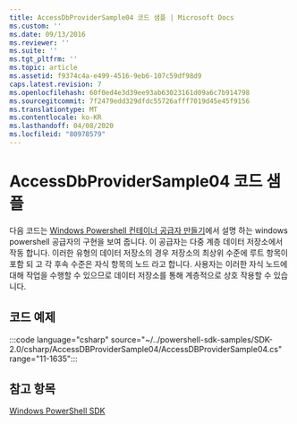 ```yaml
---
title: AccessDbProviderSample04 코드 샘플 | Microsoft Docs
ms.custom: ''
ms.date: 09/13/2016
ms.reviewer: ''
ms.suite: ''
ms.tgt_pltfrm: ''
ms.topic: article
ms.assetid: f9374c4a-e499-4516-9eb6-107c59df98d9
caps.latest.revision: 7
ms.openlocfilehash: 60f0ed4e3d39ee93ab63023161d09a6c7b914798
ms.sourcegitcommit: 7f2479edd329dfdc55726afff7019d45e45f9156
ms.translationtype: MT
ms.contentlocale: ko-KR
ms.lasthandoff: 04/08/2020
ms.locfileid: "80978579"
---
```

# <a name="accessdbprovidersample04-code-sample"></a>AccessDbProviderSample04 코드 샘플

다음 코드는 [Windows Powershell 컨테이너 공급자 만들기](./creating-a-windows-powershell-container-provider.md)에서 설명 하는 windows powershell 공급자의 구현을 보여 줍니다.
이 공급자는 다중 계층 데이터 저장소에서 작동 합니다. 이러한 유형의 데이터 저장소의 경우 저장소의 최상위 수준에 루트 항목이 포함 되 고 각 후속 수준은 자식 항목의 노드 라고 합니다. 사용자는 이러한 자식 노드에 대해 작업을 수행할 수 있으므로 데이터 저장소를 통해 계층적으로 상호 작용할 수 있습니다.

## <a name="code-sample"></a>코드 예제

:::code language="csharp" source="~/../powershell-sdk-samples/SDK-2.0/csharp/AccessDBProviderSample04/AccessDBProviderSample04.cs" range="11-1635":::

## <a name="see-also"></a>참고 항목

[Windows PowerShell SDK](../windows-powershell-reference.md)
